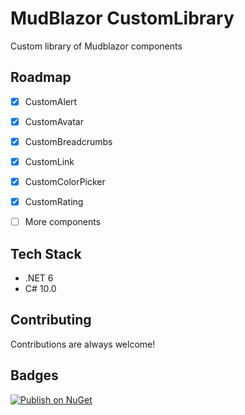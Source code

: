 # MudBlazor CustomLibrary

Custom library of Mudblazor components


## Roadmap

- [x] CustomAlert
- [x] CustomAvatar
- [x] CustomBreadcrumbs
- [x] CustomLink
- [x] CustomColorPicker
- [x] CustomRating
- [ ] More components


## Tech Stack

- .NET 6
- C# 10.0


## Contributing

Contributions are always welcome!


## Badges

[![Publish on NuGet](https://github.com/AngeloDotNet/MudBlazor.CustomLibrary/actions/workflows/publish.yml/badge.svg)](https://github.com/AngeloDotNet/MudBlazor.CustomLibrary/actions/workflows/publish.yml)
